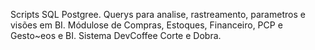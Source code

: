 Scripts SQL Postgree.
Querys para analise, rastreamento, parametros e visões em BI.
Módulose de Compras, Estoques, Financeiro, PCP e Gesto~eos e BI.
Sistema DevCoffee Corte e Dobra.
